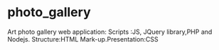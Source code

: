 # photo_gallery
Art photo gallery web application: Scripts :JS, JQuery library,PHP and Nodejs. Structure:HTML Mark-up.Presentation:CSS
